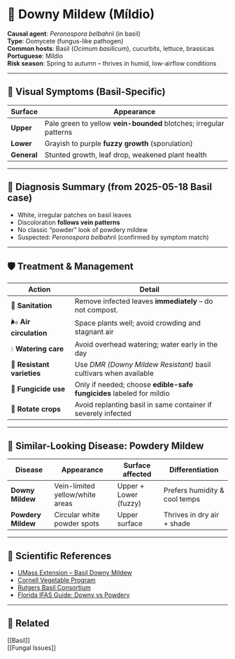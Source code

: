 # 🦠 Downy Mildew (Míldio)

**Causal agent**: *Peronospora belbahrii* (in basil)  
**Type**: Oomycete (fungus-like pathogen)  
**Common hosts**: Basil (*Ocimum basilicum*), cucurbits, lettuce, brassicas  
**Portuguese**: Míldio  
**Risk season**: Spring to autumn – thrives in humid, low-airflow conditions

---

## 🧬 Visual Symptoms (Basil-Specific)

| Surface         | Appearance                                                                 |
|-----------------|-----------------------------------------------------------------------------|
| **Upper**       | Pale green to yellow **vein-bounded** blotches; irregular patterns         |
| **Lower**       | Grayish to purple **fuzzy growth** (sporulation)                           |
| **General**     | Stunted growth, leaf drop, weakened plant health                           |

---

## 📸 Diagnosis Summary (from 2025-05-18 Basil case)

- White, irregular patches on basil leaves
- Discoloration **follows vein patterns**
- No classic “powder” look of powdery mildew
- Suspected: *Peronospora belbahrii* (confirmed by symptom match)

---

## 🛡️ Treatment & Management

| Action                       | Detail                                                                 |
|------------------------------|------------------------------------------------------------------------|
| 🧹 **Sanitation**            | Remove infected leaves **immediately** – do not compost.               |
| 🌬️ **Air circulation**      | Space plants well; avoid crowding and stagnant air                    |
| 💧 **Watering care**        | Avoid overhead watering; water early in the day                       |
| 🌱 **Resistant varieties**   | Use *DMR (Downy Mildew Resistant)* basil cultivars when available     |
| 🧪 **Fungicide use**         | Only if needed; choose **edible-safe fungicides** labeled for míldio |
| 🔁 **Rotate crops**          | Avoid replanting basil in same container if severely infected         |

---

## 🔁 Similar-Looking Disease: Powdery Mildew

| Disease         | Appearance                      | Surface affected     | Differentiation                |
|------------------|----------------------------------|----------------------|--------------------------------|
| **Downy Mildew** | Vein-limited yellow/white areas | Upper + Lower (fuzzy) | Prefers humidity & cool temps |
| **Powdery Mildew** | Circular white powder spots   | Upper surface         | Thrives in dry air + shade     |

---

## 🧪 Scientific References

- [UMass Extension – Basil Downy Mildew](https://ag.umass.edu/vegetable/fact-sheets/basil-downy-mildew)
- [Cornell Vegetable Program](https://www.vegetables.cornell.edu/pest-management/disease-factsheets/basil-downy-mildew/)
- [Rutgers Basil Consortium](https://usbasilconsortium.rutgers.edu/grower-resources/basil-downy-mildew/)
- [Florida IFAS Guide: Downy vs Powdery](https://gardeningsolutions.ifas.ufl.edu/care/pests-and-diseases/diseases/powdery-vs-downy/)

---

## 🔗 Related

[[Basil]]  
[[Fungal Issues]]  
